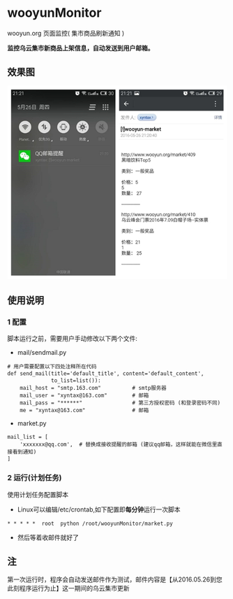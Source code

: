 # wooyunMonitor
wooyun.org 页面监控( 集市商品刷新通知 )

**监控乌云集市新商品上架信息，自动发送到用户邮箱。**

## 效果图
![1](doc/wechat.jpg)
## 使用说明

### 1 配置
脚本运行之前，需要用户手动修改以下两个文件:
  
* mail/sendmail.py
```
# 用户需要配置以下四处注释所在代码
def send_mail(title='default_title', content='default_content',
              to_list=list()):
    mail_host = "smtp.163.com"          # smtp服务器
    mail_user = "xyntax@163.com"        # 邮箱
    mail_pass = "******"                # 第三方授权密码 (和登录密码不同)
    me = "xyntax@163.com"               # 邮箱
```

* market.py
```
mail_list = [
    'xxxxxxx@qq.com',  # 替换成接收提醒的邮箱 (建议qq邮箱，这样就能在微信里直接看到通知)
]
```

### 2 运行(计划任务)
使用计划任务配置脚本
  
* Linux可以编辑/etc/crontab,如下配置即**每分钟**运行一次脚本

```
* * * * *  root  python /root/wooyunMonitor/market.py
```

* 然后等着收邮件就好了

## 注
第一次运行时，程序会自动发送邮件作为测试，邮件内容是【从2016.05.26到您此刻程序运行为止】这一期间的乌云集市更新
